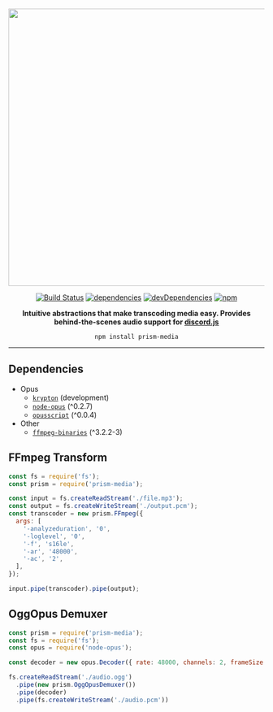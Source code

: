 
<div align="center">
  <br />
  <p>
    <img src="https://i.imgur.com/ubpDp4r.png" width="546" />
  </p>

[![Build Status](https://travis-ci.org/amishshah/prism-media.svg?branch=master)](https://travis-ci.org/amishshah/prism-media)
[![dependencies](https://david-dm.org/amishshah/prism-media/status.svg)](https://david-dm.org/amishshah/prism-media)
[![devDependencies](https://david-dm.org/amishshah/prism-media/dev-status.svg)](https://david-dm.org/amishshah/prism-media?type=dev)
[![npm](https://img.shields.io/npm/dt/prism-media.svg)](https://www.npmjs.com/package/prism-media)

<p><b>Intuitive abstractions that make transcoding media easy. Provides behind-the-scenes audio support for <a href="https://discord.js.org">discord.js</a></b></p>

`npm install prism-media`

</div>

------
## Dependencies
- Opus
  - [`krypton`](https://hackzzila.com/krypton/) (development)
  - [`node-opus`](https://github.com/Rantanen/node-opus) (^0.2.7)
  - [`opusscript`](https://github.com/abalabahaha/opusscript) (^0.0.4)
- Other
  - [`ffmpeg-binaries`](http://npmjs.com/ffmpeg-binaries) (^3.2.2-3)

## FFmpeg Transform
```js
const fs = require('fs');
const prism = require('prism-media');

const input = fs.createReadStream('./file.mp3');
const output = fs.createWriteStream('./output.pcm');
const transcoder = new prism.FFmpeg({
  args: [
    '-analyzeduration', '0',
    '-loglevel', '0',
    '-f', 's16le',
    '-ar', '48000',
    '-ac', '2',
  ],
});

input.pipe(transcoder).pipe(output);
```

## OggOpus Demuxer
```js
const prism = require('prism-media');
const fs = require('fs');
const opus = require('node-opus');

const decoder = new opus.Decoder({ rate: 48000, channels: 2, frameSize: 960 });

fs.createReadStream('./audio.ogg')
  .pipe(new prism.OggOpusDemuxer())
  .pipe(decoder)
  .pipe(fs.createWriteStream('./audio.pcm'))
```
